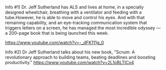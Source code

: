 Info #1) Dr. Jeff Sutherland has ALS and lives at home, in a specially designed wheelchair, breathing with a ventilator and feeding with a tube.However, he is able to move and control his eyes.
And with that remaining capability, and an eye-tracking communication system that triggers letters on a screen, he has managed the most incredible odyssey — a 200-page book that is being launched this week.

https://www.youtube.com/watch?v=-_dFK111g_0


Info #2) Dr Jeff Sutherland talks about his new book, "Scrum: A revolutionary approach to building teams, beating deadlines and boosting productivity."
https://www.youtube.com/watch?v=2L1oBLTICx4


